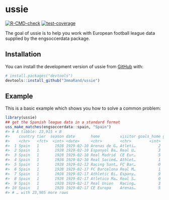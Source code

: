 
<!-- README.md is generated from README.Rmd. Please edit that file -->

# ussie

<!-- badges: start -->

[![R-CMD-check](https://github.com/3mmaRand/ussie/actions/workflows/R-CMD-check.yaml/badge.svg)](https://github.com/3mmaRand/ussie/actions/workflows/R-CMD-check.yaml)
[![test-coverage](https://github.com/3mmaRand/ussie/actions/workflows/test-coverage.yaml/badge.svg)](https://github.com/3mmaRand/ussie/actions/workflows/test-coverage.yaml)
<!-- badges: end -->

The goal of ussie is to help you work with European football league data
supplied by the engsoccerdata package.

## Installation

You can install the development version of ussie from
[GitHub](https://github.com/) with:

``` r
# install.packages("devtools")
devtools::install_github("3mmaRand/ussie")
```

## Example

This is a basic example which shows you how to solve a common problem:

``` r
library(ussie)
## get the Spanish league data in a standard format
uss_make_matches(engsoccerdata::spain, "Spain")
#> # A tibble: 23,915 × 8
#>    country tier  season date       home         visitor goals_home goals_visitor
#>    <chr>   <fct>  <int> <date>     <chr>        <chr>        <int>         <int>
#>  1 Spain   1       1928 1929-02-10 Arenas de G… Atleti…          2             3
#>  2 Spain   1       1928 1929-02-10 Espanyol Ba… Real U…          3             2
#>  3 Spain   1       1928 1929-02-10 Real Madrid  CE Eur…          5             0
#>  4 Spain   1       1928 1929-02-10 Real Socied… Athlet…          1             1
#>  5 Spain   1       1928 1929-02-12 Racing Sant… FC Bar…          0             2
#>  6 Spain   1       1928 1929-02-17 FC Barcelona Real M…          1             2
#>  7 Spain   1       1928 1929-02-17 Athletic Bi… Espany…          9             0
#>  8 Spain   1       1928 1929-02-17 Atletico Ma… Real S…          0             3
#>  9 Spain   1       1928 1929-02-17 Real Union   Racing…          3             1
#> 10 Spain   1       1928 1929-02-17 CE Europa    Arenas…          5             2
#> # … with 23,905 more rows
```
